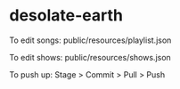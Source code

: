 # desolate-earth

To edit songs:
public/resources/playlist.json

To edit shows:
public/resources/shows.json

To push up:
Stage > Commit > Pull > Push
